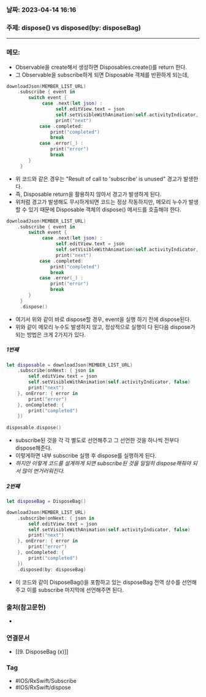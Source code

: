 ### 날짜: 2023-04-14 16:16

### 주제: dispose() vs disposed(by: disposeBag)
---
### 메모: 
- Observable을 create해서 생성하면 Disposables.create()를 return 한다. 
- 그 Observable을 subscribe하게 되면 Disposable 객체를 반환하게 되는데, 
~~~ swift 
downloadJson(MEMBER_LIST_URL) 
	.subscribe { event in 
		switch event {
			 case .next(let json) :
				  self.editView.text = json 
				  self.setVisibleWithAnimation(self.activityIndicator, false) 
				  print("next") 
			case .completed: 
				print("completed") 
				break 
			case .error(_) : 
				print("error") 
				break 
		}
	 }
~~~
- 위 코드와 같은 경우는 "Result of call to 'subscribe' is unused" 경고가 발생한다. 
- 즉, Disposable return을 활용하지 않아서 경고가 발생하게 된다.
- 위처럼 경고가 발생해도 무시하게되면 코드는 정상 작동하지만, 메모리 누수가 발생할 수 있기 때문에 Disposable 객체의 dispose() 메서드를 호출해야 한다. 
~~~ swift 
downloadJson(MEMBER_LIST_URL) 
	.subscribe { event in 
		switch event {
			 case .next(let json) :
				  self.editView.text = json 
				  self.setVisibleWithAnimation(self.activityIndicator, false) 
				  print("next") 
			case .completed: 
				print("completed") 
				break 
			case .error(_) : 
				print("error") 
				break 
		}
	 }
	 .dispose()
~~~
- 여기서 위와 같이 바로 dispose할 경우, event을 실행 하기 전에 dispose된다. 
- 위와 같이 메모리 누수도 발생하지 않고, 정상적으로 실행이 다 된다음 dispose가 되는 방법은 크게 2가지가 있다. 
##### 1번째 
~~~ swift 
let disposable = downloadJson(MEMBER_LIST_URL)
    .subscribe(onNext: { json in
        self.editView.text = json
        self.setVisibleWithAnimation(self.activityIndicator, false)
        print("next")
    }, onError: { error in
        print("error")
    }, onCompleted: {
        print("completed")
    })
    
disposable.dispose()
~~~
- subscribe된 것을 각 각 별도로 선언해주고 그 선언한 것을 하나씩 전부다 dispose해준다. 
- 이렇게하면 내부 subscribe 실행 후 dispose를 실행하게 된다.
- *하지만 이렇게 코드를 설계하게 되면 subscribe된 것을 일일히 dispose해줘야 되서 많이 번거러워진다.*
##### 2번째
~~~ swift 
let disposeBag = DisposeBag()

downloadJson(MEMBER_LIST_URL)
    .subscribe(onNext: { json in
        self.editView.text = json
        self.setVisibleWithAnimation(self.activityIndicator, false)
        print("next")
    }, onError: { error in
        print("error")
    }, onCompleted: {
        print("completed")
    })
    .disposed(by: disposeBag)
~~~
- 이 코드와 같이 DisposeBag()을 포함하고 있는 disposeBag 전역 상수를 선언해주고 이를 subscribe 마지막에 선언해주면 된다.

### 출처(참고문헌) 
- 

### 연결문서 
- [[9. DisposeBag (x)]]

### Tag
- #IOS/RxSwift/Subscribe
- #IOS/RxSwift/dispose